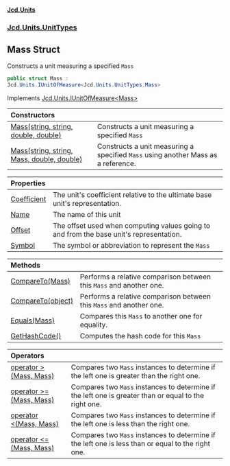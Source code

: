 #### [Jcd.Units](index.md 'index')
### [Jcd.Units.UnitTypes](Jcd.Units.UnitTypes.md 'Jcd.Units.UnitTypes')

## Mass Struct

Constructs a unit measuring a specified `Mass`

```csharp
public struct Mass :
Jcd.Units.IUnitOfMeasure<Jcd.Units.UnitTypes.Mass>
```

Implements [Jcd.Units.IUnitOfMeasure&lt;](Jcd.Units.IUnitOfMeasure_TUnits_.md 'Jcd.Units.IUnitOfMeasure<TUnits>')[Mass](Jcd.Units.UnitTypes.Mass.md 'Jcd.Units.UnitTypes.Mass')[&gt;](Jcd.Units.IUnitOfMeasure_TUnits_.md 'Jcd.Units.IUnitOfMeasure<TUnits>')

| Constructors | |
| :--- | :--- |
| [Mass(string, string, double, double)](Jcd.Units.UnitTypes.Mass.Mass(string,string,double,double).md 'Jcd.Units.UnitTypes.Mass.Mass(string, string, double, double)') | Constructs a unit measuring a specified `Mass` |
| [Mass(string, string, Mass, double, double)](Jcd.Units.UnitTypes.Mass.Mass(string,string,Jcd.Units.UnitTypes.Mass,double,double).md 'Jcd.Units.UnitTypes.Mass.Mass(string, string, Jcd.Units.UnitTypes.Mass, double, double)') | Constructs a unit measuring a specified `Mass` using another Mass as a reference. |

| Properties | |
| :--- | :--- |
| [Coefficient](Jcd.Units.UnitTypes.Mass.Coefficient.md 'Jcd.Units.UnitTypes.Mass.Coefficient') | The unit's coefficient relative to the ultimate base unit's representation. |
| [Name](Jcd.Units.UnitTypes.Mass.Name.md 'Jcd.Units.UnitTypes.Mass.Name') | The name of this unit |
| [Offset](Jcd.Units.UnitTypes.Mass.Offset.md 'Jcd.Units.UnitTypes.Mass.Offset') | The offset used when computing values going to and from the base unit's representation. |
| [Symbol](Jcd.Units.UnitTypes.Mass.Symbol.md 'Jcd.Units.UnitTypes.Mass.Symbol') | The symbol or abbreviation to represent the `Mass` |

| Methods | |
| :--- | :--- |
| [CompareTo(Mass)](Jcd.Units.UnitTypes.Mass.CompareTo(Jcd.Units.UnitTypes.Mass).md 'Jcd.Units.UnitTypes.Mass.CompareTo(Jcd.Units.UnitTypes.Mass)') | Performs a relative comparison between this `Mass` and another one. |
| [CompareTo(object)](Jcd.Units.UnitTypes.Mass.CompareTo(object).md 'Jcd.Units.UnitTypes.Mass.CompareTo(object)') | Performs a relative comparison between this `Mass` and another one. |
| [Equals(Mass)](Jcd.Units.UnitTypes.Mass.Equals(Jcd.Units.UnitTypes.Mass).md 'Jcd.Units.UnitTypes.Mass.Equals(Jcd.Units.UnitTypes.Mass)') | Compares this `Mass` to another one for equality. |
| [GetHashCode()](Jcd.Units.UnitTypes.Mass.GetHashCode().md 'Jcd.Units.UnitTypes.Mass.GetHashCode()') | Computes the hash code for this `Mass` |

| Operators | |
| :--- | :--- |
| [operator &gt;(Mass, Mass)](Jcd.Units.UnitTypes.Mass.op_GreaterThan(Jcd.Units.UnitTypes.Mass,Jcd.Units.UnitTypes.Mass).md 'Jcd.Units.UnitTypes.Mass.op_GreaterThan(Jcd.Units.UnitTypes.Mass, Jcd.Units.UnitTypes.Mass)') | Compares two `Mass` instances to determine if the left one is greater than the right one. |
| [operator &gt;=(Mass, Mass)](Jcd.Units.UnitTypes.Mass.op_GreaterThanOrEqual(Jcd.Units.UnitTypes.Mass,Jcd.Units.UnitTypes.Mass).md 'Jcd.Units.UnitTypes.Mass.op_GreaterThanOrEqual(Jcd.Units.UnitTypes.Mass, Jcd.Units.UnitTypes.Mass)') | Compares two `Mass` instances to determine if the left one is greater than or equal to the right one. |
| [operator &lt;(Mass, Mass)](Jcd.Units.UnitTypes.Mass.op_LessThan(Jcd.Units.UnitTypes.Mass,Jcd.Units.UnitTypes.Mass).md 'Jcd.Units.UnitTypes.Mass.op_LessThan(Jcd.Units.UnitTypes.Mass, Jcd.Units.UnitTypes.Mass)') | Compares two `Mass` instances to determine if the left one is less than the right one. |
| [operator &lt;=(Mass, Mass)](Jcd.Units.UnitTypes.Mass.op_LessThanOrEqual(Jcd.Units.UnitTypes.Mass,Jcd.Units.UnitTypes.Mass).md 'Jcd.Units.UnitTypes.Mass.op_LessThanOrEqual(Jcd.Units.UnitTypes.Mass, Jcd.Units.UnitTypes.Mass)') | Compares two `Mass` instances to determine if the left one is less than or equal to the right one. |
